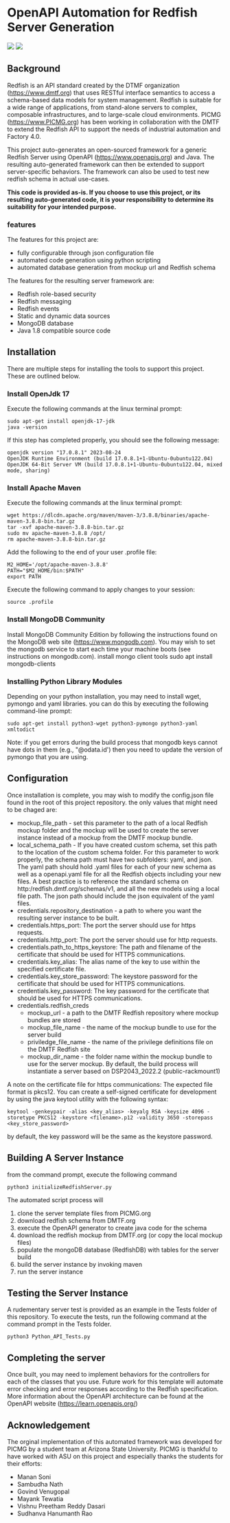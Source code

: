 # OpenAPI Automation for Redfish Server Generation

<img src=" 	https://img.shields.io/badge/Ubuntu-E95420?style=for-the-badge&logo=ubuntu&logoColor=white" />   <img src="https://img.shields.io/badge/MongoDB-4EA94B?style=for-the-badge&logo=mongodb&logoColor=white"/>

## Background
Redfish is an API standard created by the DTMF organization (https://www.dmtf.org) that uses RESTful interface semantics to access a schema-based data models
for system management. Redfish is suitable for a wide range of applications, from stand-alone servers to complex, composable infrastructures, and to large-scale cloud environments. PICMG (https://www.PICMG.org) has been working in collaboration with the DMTF to extend the Redfish API to support the needs of industrial automation and Factory 4.0.  

This project auto-generates an open-sourced framework for a generic Redfish Server using OpenAPI (https://www.openapis.org) and Java. The resulting auto-generated framework can then be extended to support server-specific behaviors.  The framework can also be used to test new redfish schema in actual use-cases. 

**This code is provided as-is.  If you choose to use this project, or its resulting auto-generated code, it is your responsibility to determine its suitability for your intended purpose.**

### features
The features for this project are:
* fully configurable through json configuration file
* automated code generation using python scripting
* automated database generation from mockup url and Redfish schema

The features for the resulting server framework are:
* Redfish role-based security
* Redfish messaging
* Redfish events
* Static and dynamic data sources
* MongoDB database
* Java 1.8 compatible source code

## Installation
There are multiple steps for installing the tools to support this project.  These are outlined below.
### Install OpenJdk 17
Execute the following commands at the linux terminal prompt:
```
sudo apt-get install openjdk-17-jdk
java -version
```
If this step has completed properly, you should see the following message:
```
openjdk version "17.0.8.1" 2023-08-24
OpenJDK Runtime Environment (build 17.0.8.1+1-Ubuntu-0ubuntu122.04)
OpenJDK 64-Bit Server VM (build 17.0.8.1+1-Ubuntu-0ubuntu122.04, mixed mode, sharing)
```
### Install Apache Maven
Execute the following commands at the linux terminal prompt:
```
wget https://dlcdn.apache.org/maven/maven-3/3.8.8/binaries/apache-maven-3.8.8-bin.tar.gz
tar -xvf apache-maven-3.8.8-bin.tar.gz
sudo mv apache-maven-3.8.8 /opt/
rm apache-maven-3.8.8-bin.tar.gz
```
Add the following to the end of your user .profile file:
```
M2_HOME='/opt/apache-maven-3.8.8'
PATH="$M2_HOME/bin:$PATH"
export PATH
```
Execute the following command to apply changes to your session:
```
source .profile
```
### Install MongoDB Community
Install MongoDB Community Edition by following the instructions found on the MongoDB web site (https://www.mongodb.com).
You may wish to set the mongodb service to start each time your machine boots (see instructions on mongodb.com).
install mongo client tools
sudo apt install mongodb-clients

### Installing Python Library Modules
Depending on your python installation, you may need to install wget, pymongo and yaml libraries.  you can do this by executing the following command-line prompt:
```
sudo apt-get install python3-wget python3-pymongo python3-yaml xmltodict
```
Note: if you get errors during the build process that mongodb keys cannot have dots in them (e.g., "@odata.id') then you need to update the version of pymongo that you are using. 

## Configuration
Once installation is complete, you may wish to modify the config.json file found in the root of this project repository.  the only values that might need to be chaged are:
* mockup_file_path - set this parameter to the path of a local Redfish mockup folder and the mockup will be used to create the server instance instead of a mockup from the DMTF mockup bundle.
* local_schema_path - If you have created custom schema, set this path to the location of the custom schema folder.  For this parameter to work properly, the schema path must have two subfolders: yaml, and json.  The yaml path should hold .yaml files for each of your new schema as well as a openapi.yaml file for all the Redfish objects including your new files.  A best practice is to reference the standard schema on http:/redfish.dmtf.org/schemas/v1, and all the new models using a local file path.  The json path should include the json equivalent of the yaml files.
* credentials.repository_destination - a path to where you want the resulting server instance to be built. 
* credentials.https_port: The port the server should use for https requests. 
* credentials.http_port: The port the server should use for http requests.
* credentials.path_to_https_keystore: The path and filename of the certificate that should be used for HTTPS communications.
* credentials.key_alias: The alias name of the key to use within the specified certificate file.
* credentials.key_store_password: The keystore password for the certificate that should be used for HTTPS communications.
* credentials.key_password: The key password for the certificate that should be used for HTTPS communications.
* credentials.redfish_creds
    * mockup_url - a path to the DMTF Redfish repository where mockup bundles are stored
    * mockup_file_name - the name of the mockup bundle to use for the server build
    * priviledge_file_name - the name of the privilege definitions file on the DMTF Redfish site
    * mockup_dir_name - the folder name within the mockup bundle to use for the server mockup.
By default, the build process will instantiate a server based on DSP2043_2022.2 (public-rackmount1)

A note on the certificate file for https communications: The expected file format is pkcs12.  You can create a self-signed certificate for development by using the java keytool utility with the following syntax:
```
keytool -genkeypair -alias <key_alias> -keyalg RSA -keysize 4096 -storetype PKCS12 -keystore <filename>.p12 -validity 3650 -storepass <key_store_password>
```
by default, the key password will be the same as the keystore password.

## Building A Server Instance
from the command prompt, execute the following command
```
python3 initializeRedfishServer.py
```
The automated script process will
1. clone the server template files from PICMG.org
2. download redfish schema from DMTF.org
3. execute the OpenAPI generator to create java code for the schema
4. download the redfish mockup from DMTF.org (or copy the local mockup files)
5. populate the mongoDB database (RedfishDB) with tables for the server build
6. build the server instance by invoking maven
7. run the server instance

## Testing the Server Instance
A rudementary server test is provided as an example in the Tests folder of this repository.  To execute the tests, run the following command at the command prompt in the Tests folder.
```
python3 Python_API_Tests.py
```

## Completing the server
Once built, you may need to implement behaviors for the controllers for each of the classes that you use.  Future work for this template will automate error checking and error responses according to the Redfish specification.  More information about the OpenAPI architecture can be found at the OpenAPI website (https://learn.openapis.org/) 

## Acknowledgement
The orginal implementation of this automated framework was developed for PICMG by a student team at Arizona State University.  PICMG is thankful to have worked with ASU on this project and especially thanks the students for their efforts:
- Manan Soni
- Sambudha Nath
- Govind Venugopal
- Mayank Tewatia
- Vishnu Preetham Reddy Dasari
- Sudhanva Hanumanth Rao
